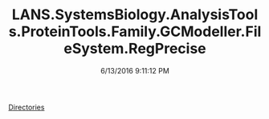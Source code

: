 ﻿---
title: LANS.SystemsBiology.AnalysisTools.ProteinTools.Family.GCModeller.FileSystem.RegPrecise
date: 6/13/2016 9:11:12 PM
---

[Directories](T-LANS.SystemsBiology.AnalysisTools.ProteinTools.Family.GCModeller.FileSystem.RegPrecise.Directories.html)
